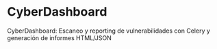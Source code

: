 # CyberDashboard
CyberDashboard: Escaneo y reporting de vulnerabilidades con Celery y generación de informes HTML/JSON
